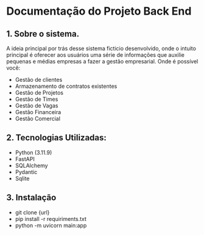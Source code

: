# Documentação do Projeto Back End

## 1. Sobre o sistema.

A ideia principal por trás desse sistema ficticio desenvolvido, onde o intuito principal é oferecer aos usuários uma série de informações que auxilie pequenas e médias empresas a fazer a gestão empresarial. Onde é possível você:
- Gestão de clientes
- Armazenamento de contratos existentes
- Gestão de Projetos
- Gestão de Times
- Gestão de Vagas
- Gestão Financeira
- Gestão Comercial

## 2. Tecnologias Utilizadas:
- Python (3.11.9)
- FastAPI
- SQLAlchemy
- Pydantic
- Sqlite

## 3. Instalação
- git clone {url}
- pip install -r requiriments.txt
- python -m uvicorn main:app


